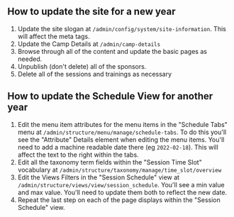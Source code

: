 
## How to update the site for a new year

1. Update the site slogan at `/admin/config/system/site-information`. This will affect the meta tags.
2. Update the Camp Details at `/admin/camp-details`
3. Browse through all of the content and update the basic pages as needed.
4. Unpublish (don't delete) all of the sponsors.
5. Delete all of the sessions and trainings as necessary


## How to update the Schedule View for another year

1. Edit the menu item attributes for the menu items in the "Schedule Tabs" menu at `/admin/structure/menu/manage/schedule-tabs`. To do this you'll see the "Attribute" Details element when editing the menu items. You'll need to add a machine readable date there (eg `2022-02-18`). This will affect the text to the right within the tabs.
2. Edit all the taxonomy term fields within the "Session Time Slot" vocabulary at `/admin/structure/taxonomy/manage/time_slot/overview`
3. Edit the Views Filters in the "Session Schedule" view at `/admin/structure/views/view/session_schedule`. You'll see a min value and max value. You'll need to update them both to reflect the new date.
4. Repeat the last step on each of the page displays within the "Session Schedule" view.

